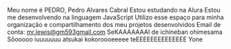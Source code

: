 Meu nome é PEDRO, Pedro Alvares Cabral
Estou estudando na Alura
Estou me desenvolvendo na linguagem JavaScript
Utilizo esse espaço para minha organização e compartilhamento dos meu projetos desenvolvidos
Email de conta: mr.lewis@gm593gmail.com
SeKAAAAAAAI de ichineban ohimesama
Sōooooo iuuuuuuu atsukai kokoroooeeeee teEEEEEEEEEEEEEE
Yone
